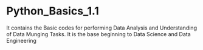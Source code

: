 # Python_Basics_1.1
It contains the Basic codes for performing Data Analysis and Understanding of Data Munging Tasks.
It is the base beginning to Data Science and Data Engineering
